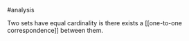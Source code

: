 
#analysis

Two sets have equal cardinality is there exists a [[one-to-one correspondence]] between them.
